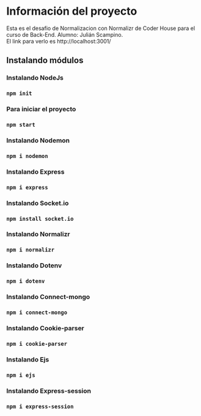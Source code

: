 # Información del proyecto

Esta es el desafio de Normalizacion con Normalizr de Coder House para el curso de Back-End. Alumno: Julián Scampino.  
El link para verlo es http://localhost:3001/

## Instalando módulos

### Instalando NodeJs

###  `npm init`

### Para iniciar el proyecto

###  `npm start`

### Instalando Nodemon

### `npm i nodemon`

### Instalando Express

### `npm i express`

### Instalando Socket.io

### `npm install socket.io`

### Instalando Normalizr

### `npm i normalizr`

### Instalando Dotenv

### `npm i dotenv`

### Instalando Connect-mongo

### `npm i connect-mongo`

### Instalando Cookie-parser

### `npm i cookie-parser`

### Instalando Ejs

### `npm i ejs`

### Instalando Express-session

### `npm i express-session`








